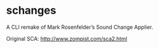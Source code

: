 # schanges
A CLI remake of Mark Rosenfelder’s Sound Change Applier.

Original SCA: http://www.zompist.com/sca2.html
